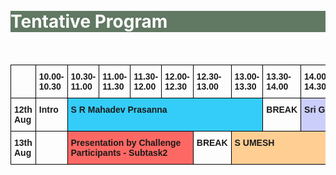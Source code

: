 
<br>
<br>
<div class="widewrapper pagetitle">
  <div class="container" style="background-color:#617863">
    <h1 style="color:white;">Tentative Program</h1>
  </div>
</div>
<br>

<style type="text/css">
.tg  {border-collapse:collapse;border-spacing:0;}
.tg td{border-color:black;border-style:solid;border-width:1px;font-family:Arial, sans-serif;font-size:14px;
  overflow:hidden;padding:10px 5px;word-break:normal;}
.tg th{border-color:black;border-style:solid;border-width:1px;font-family:Arial, sans-serif;font-size:14px;
  font-weight:normal;overflow:hidden;padding:10px 5px;word-break:normal;}
.tg .tg-k285{background-color:#fd6864;font-weight:bold;text-align:left;vertical-align:top}
.tg .tg-1wig{font-weight:bold;text-align:left;vertical-align:top}
.tg .tg-m8lr{background-color:#ffffc7;font-weight:bold;text-align:left;vertical-align:top}
.tg .tg-dlbm{background-color:#34cdf9;font-weight:bold;text-align:left;vertical-align:top}
.tg .tg-cyze{background-color:#cbcefb;font-weight:bold;text-align:left;vertical-align:top}
.tg .tg-9poz{background-color:#ffccc9;font-weight:bold;text-align:left;vertical-align:top}
.tg .tg-wv6t{background-color:#9aff99;font-weight:bold;text-align:left;vertical-align:top}
.tg .tg-dfcp{background-color:#ffce93;font-weight:bold;text-align:left;vertical-align:top}
</style>
<table class="tg">
<thead>
  <tr>
    <th class="tg-1wig"></th>
    <th class="tg-1wig">10.00-10.30</th>
    <th class="tg-1wig">10.30-11.00</th>
    <th class="tg-1wig">11.00-11.30</th>
    <th class="tg-1wig">11.30-12.00</th>
    <th class="tg-1wig">12.00-12.30</th>
    <th class="tg-1wig">12.30-13.00</th>
    <th class="tg-1wig">13.00-13.30</th>
    <th class="tg-1wig">13.30-14.00</th>
    <th class="tg-1wig">14.00-14.30</th>
    <th class="tg-1wig">14.30-15.00</th>
    <th class="tg-1wig">15.00-15.30</th>
    <th class="tg-1wig">15.30-16.00</th>
    <th class="tg-1wig">16.00-16.30</th>
    <th class="tg-1wig">16.30-17.00</th>
    <th class="tg-1wig">17.00-17.30</th>
    <th class="tg-1wig">17.30-18.00</th>
    <th class="tg-1wig">18.00-18.30</th>
    <th class="tg-1wig">18.30-19.00</th>
    <th class="tg-1wig">19.00-19.30</th>
  </tr>
</thead>
<tbody>
  <tr>
    <td class="tg-1wig">12th Aug</td>
    <td class="tg-1wig">Intro</td>
    <td class="tg-dlbm" colspan="6">S R Mahadev Prasanna</td>
    <td class="tg-1wig">BREAK</td>
    <td class="tg-cyze" colspan="2">Sri Garimella</td>
    <td class="tg-9poz" colspan="2">Anurag Dwarakanath</td>
    <td class="tg-1wig">BREAK</td>
    <td class="tg-k285" colspan="4">Presentation by Challenge Participants - Subtask1</td>
    <td class="tg-wv6t" colspan="2">Samuel Thomas</td>
  </tr>
  <tr>
    <td class="tg-1wig">13th Aug</td>
    <td class="tg-1wig"></td>
    <td class="tg-k285" colspan="4">Presentation by Challenge Participants - Subtask2</td>
    <td class="tg-1wig">BREAK</td>
    <td class="tg-dfcp" colspan="6">S UMESH</td>
    <td class="tg-1wig" colspan="2">Winner Announcement</td>
    <td class="tg-m8lr" colspan="5">Shinji Watanabe</td>
  </tr>
</tbody>
</table>


<!-- <img style="height: auto; width:auto;padding:5px;"  src="./assets/img/tentative_program.PNG"> -->

